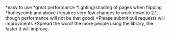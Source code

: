 *easy to use
*great performance
*lighting/shading of pages when flipping
*honeycomb and above (requires very few changes to work down to 2.1, though performance will not be that good)
*Please submit pull requests will improvments
*Spread the word! the more people using the library, the faster it will improve.